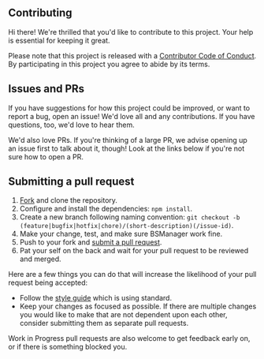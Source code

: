## Contributing

[code-of-conduct]: CODE_OF_CONDUCT.md
[fork]: https://github.com/Zagrios/bs-manager/fork
[pr]: https://github.com/Zagrios/bs-manager/compare
[style]: https://github.com/basarat/typescript-book/blob/master/docs/styleguide/styleguide.md

Hi there! We're thrilled that you'd like to contribute to this project. Your help is essential for keeping it great.

Please note that this project is released with a [Contributor Code of Conduct][code-of-conduct]. By participating in this project you agree to abide by its terms.

## Issues and PRs

If you have suggestions for how this project could be improved, or want to report a bug, open an issue! We'd love all and any contributions. If you have questions, too, we'd love to hear them.

We'd also love PRs. If you're thinking of a large PR, we advise opening up an issue first to talk about it, though! Look at the links below if you're not sure how to open a PR.

## Submitting a pull request

1. [Fork][fork] and clone the repository.
1. Configure and install the dependencies: `npm install`.
1. Create a new branch following naming convention: `git checkout -b (feature|bugfix|hotfix|chore)/(short-description)(/issue-id)`.
1. Make your change, test, and make sure BSManager work fine.
1. Push to your fork and [submit a pull request][pr].
1. Pat your self on the back and wait for your pull request to be reviewed and merged.

Here are a few things you can do that will increase the likelihood of your pull request being accepted:

-   Follow the [style guide][style] which is using standard.
-   Keep your changes as focused as possible. If there are multiple changes you would like to make that are not dependent upon each other, consider submitting them as separate pull requests.

Work in Progress pull requests are also welcome to get feedback early on, or if there is something blocked you.
